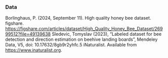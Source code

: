 ### Data
Borlinghaus, P. (2024, September 11). High quality honey bee dataset. figshare. https://figshare.com/articles/dataset/High_Quality_Honey_Bee_Dataset/26999512?file=49139638 
Sledevic, Tomyslav (2023), “Labeled dataset for bee detection and direction estimation on beehive landing boards”, Mendeley Data, V5, doi: 10.17632/8gb9r2yhfc.5
iNaturalist. Available from https://www.inaturalist.org.
